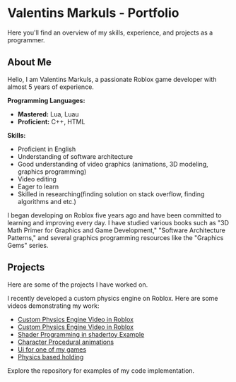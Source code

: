 # Valentins Markuls - Portfolio

Here you'll find an overview of my skills, experience, and projects as a programmer.

## About Me

Hello, I am Valentins Markuls, a passionate Roblox game developer with almost 5 years of experience.

**Programming Languages:**
- **Mastered:** Lua, Luau
- **Proficient:** C++, HTML

**Skills:**
- Proficient in English
- Understanding of software architecture
- Good understanding of video graphics (animations, 3D modeling, graphics programming)
- Video editing
- Eager to learn
- Skilled in researching(finding solution on stack overflow, finding algorithms and etc.)

I began developing on Roblox five years ago and have been committed to learning and improving every day. I have studied various books such as "3D Math Primer for Graphics and Game Development," "Software Architecture Patterns," and several graphics programming resources like the "Graphics Gems" series.

## Projects

Here are some of the projects I have worked on.

I recently developed a custom physics engine on Roblox. Here are some videos demonstrating my work:

- [Custom Physics Engine Video in Roblox](https://gyazo.com/1342aef4a185bd5793a00f4ef2039d73)
- [Custom Physics Engine Video in Roblox](https://gyazo.com/9c70a24447618ce388d7f5e0a8a5eb42)
- [Shader Programming in shadertoy Example](https://gyazo.com/fde1eb91cbe0e81ea33a7776b2f10a6f)
- [Character Procedural animations](https://gyazo.com/c5261d04c09fecfa1044cacf79753fc7)
- [Ui for one of my games](https://gyazo.com/756a13f0a6cc5d0ad414e25cd69033f3)
- [Physics based holding](https://gyazo.com/c38bcad17f3243c63a525b4fd2931d2c)

 Explore the repository for examples of my code implementation.
